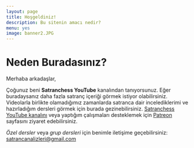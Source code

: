 ```yaml
---
layout: page
title: Hoşgeldiniz!
description: Bu sitenin amacı nedir?
menu: yes
image: banner2.JPG
---
```


# Neden Buradasınız?

Merhaba arkadaşlar,

Çoğunuz beni **Satranchess YouTube** kanalından tanıyorsunuz. Eğer buradaysanız daha fazla satranç içeriği görmek istiyor olabilirsiniz. Videolarla birlikte olamadığımız zamanlarda satranca dair incelediklerimi ve hazırladığım dersleri görmek için burada gezinebilirsiniz. [Satranchess YouTube kanalını](https://www.youtube.com/satranchess) veya yaptığım çalışmaları desteklemek için [Patreon](https://www.patreon.com/satranchess) sayfasını ziyaret edebilirsiniz.  

_Özel dersler_ veya _grup dersleri_ için benimle iletişime geçebilirsiniz: satrancanalizleri@gmail.com
